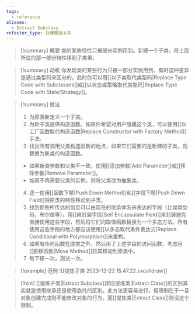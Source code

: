 ```yaml
---
tags:
  - reference
aliases:
  - Extract Subclass
refactor_type: 处理概括关系
---
```

> [!summary] 概要
> 类的某些特性只被部分实例用到。新建一个子类，将上面所说的那一部分特性移到子类里。

> [!summary] 动机
> 你发现类的某些行为只被一部分实例用到。有时这种差异是通过类型码来区分的，此时你可以用[[以子类取代类型码|Replace Type Code with Subclasses]]或[[以状态或策略取代类型码|Replace Type Code with State/Strategy]]。

> [!summary] 做法
> 1. 为原类新定义一个子类。
> 2. 为新子类提供构造函数。如果你希望对用户隐藏这个类，可以使用[[以工厂函数取代构造函数|Replace Constructor with Factory Method]]手法。
> 3. 找出所有调用父类构造函数的地点，如果它们需要的是新建的子类，则替换为新类的构造函数。
> 	- 如果新类参数和父类不一致，使用[[添加参数|Add Parameter]]或[[移除参数|Remove Parameter]]。
> 	- 如果不再需要父类的实例，则将父类改为抽象类。
> 4. 逐一使用[[函数下移|Push Down Method]]和[[字段下移|Push Down Field]]将原类的特性移动到子类。
> 5. 找到那些所传达的信息可以由现在的继承体系来表达的字段（比如类型码，布尔值等）。用[[自封装字段|Self Encapsulate Field]]来封装避免直接使用这些字段，然后将它们的取值函数替换为一个多态方法。所有使用这些字段的地方都应该使用[[以多态取代条件表达式|Replace Conditional with Polymorphism]]来重构。
> 6. 如果有任何函数在原类之外，然后用了上述字段的访问函数，考虑用[[搬移函数|Move Method]]将其移动到原类中。
> 7. 每下移一次，测试一次。

> [!example] 范例
> ![[提炼子类 2023-12-22 15.47.22.excalidraw]]

> [!hint]
> [[提炼子类|Extract Subclass]]和[[提炼类|Extract Class]]的区别其实就是使用继承还是使用委托的区别。此方法更容易进行，但限制在于一旦对象创建完成则不能修改对象的行为。而[[提炼类|Extract Class]]则没这个限制。